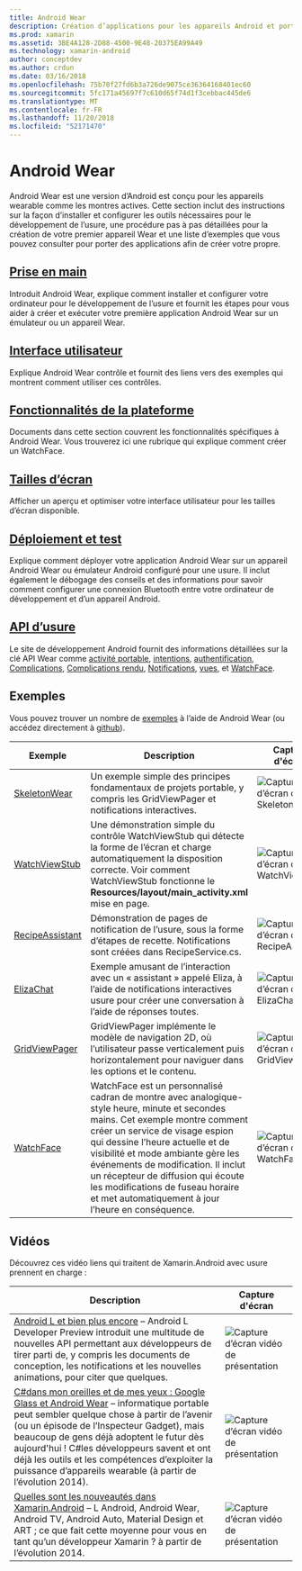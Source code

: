 ```yaml
---
title: Android Wear
description: Création d’applications pour les appareils Android et portable.
ms.prod: xamarin
ms.assetid: 3BE4A128-2D88-4500-9E48-20375EA99A49
ms.technology: xamarin-android
author: conceptdev
ms.author: crdun
ms.date: 03/16/2018
ms.openlocfilehash: 75b78f27fd6b3a726de9075ce36364168401ec60
ms.sourcegitcommit: 5fc171a45697f7c610d65f74d1f3cebbac445de6
ms.translationtype: MT
ms.contentlocale: fr-FR
ms.lasthandoff: 11/20/2018
ms.locfileid: "52171470"
---
```

# <a name="android-wear"></a>Android Wear

Android Wear est une version d’Android est conçu pour les appareils wearable comme les montres actives. Cette section inclut des instructions sur la façon d’installer et configurer les outils nécessaires pour le développement de l’usure, une procédure pas à pas détaillées pour la création de votre premier appareil Wear et une liste d’exemples que vous pouvez consulter pour porter des applications afin de créer votre propre.

##  <a name="getting-startedandroidwearget-startedindexmd"></a>[Prise en main](~/android/wear/get-started/index.md)

Introduit Android Wear, explique comment installer et configurer votre ordinateur pour le développement de l’usure et fournit les étapes pour vous aider à créer et exécuter votre première application Android Wear sur un émulateur ou un appareil Wear.

##  <a name="user-interfaceandroidwearuser-interfaceindexmd"></a>[Interface utilisateur](~/android/wear/user-interface/index.md)

Explique Android Wear contrôle et fournit des liens vers des exemples qui montrent comment utiliser ces contrôles.

##  <a name="platform-featuresandroidwearplatformindexmd"></a>[Fonctionnalités de la plateforme](~/android/wear/platform/index.md)

Documents dans cette section couvrent les fonctionnalités spécifiques à Android Wear. Vous trouverez ici une rubrique qui explique comment créer un WatchFace.

##  <a name="screen-sizesandroidwearscreen-sizesmd"></a>[Tailles d’écran](~/android/wear/screen-sizes.md)

Afficher un aperçu et optimiser votre interface utilisateur pour les tailles d’écran disponible.

##  <a name="deployment--testingandroidweardeploy-testindexmd"></a>[Déploiement et test](~/android/wear/deploy-test/index.md)

Explique comment déployer votre application Android Wear sur un appareil Android Wear ou émulateur Android configuré pour une usure. Il inclut également le débogage des conseils et des informations pour savoir comment configurer une connexion Bluetooth entre votre ordinateur de développement et d’un appareil Android.

##  <a name="wear-apishttpsdeveloperandroidcomreferenceandroidsupportwearable"></a>[API d’usure](https://developer.android.com/reference/android/support/wearable)

Le site de développement Android fournit des informations détaillées sur la clé API Wear comme [activité portable](https://developer.android.com/reference/android/support/wearable/activity/package-summary.html), [intentions](https://developer.android.com/reference/com/google/android/wearable/intent/package-summary.html), [authentification](https://developer.android.com/reference/android/support/wearable/authentication/package-summary.html), [ Complications](https://developer.android.com/reference/android/support/wearable/complications/package-summary.html), [Complications rendu](https://developer.android.com/reference/android/support/wearable/complications/rendering/package-summary.html), [Notifications](https://developer.android.com/reference/android/support/wearable/notifications/package-summary.html), [vues](https://developer.android.com/reference/android/support/wearable/view/package-summary.html), et [WatchFace](https://developer.android.com/reference/android/support/wearable/watchface/package-summary.html).



## <a name="samples"></a>Exemples

Vous pouvez trouver un nombre de [exemples](https://developer.xamarin.com/samples/android/Android%20Wear/) à l’aide de Android Wear (ou accédez directement à [github](https://github.com/xamarin/monodroid-samples/tree/master/wear)). 

|Exemple|Description|Capture d'écran|
|--- |--- |--- |
|[SkeletonWear](https://developer.xamarin.com/samples/SkeletonWear/)|Un exemple simple des principes fondamentaux de projets portable, y compris les GridViewPager et notifications interactives.|![Capture d’écran de Skeletonwear](images/skeleton.png)|
|[WatchViewStub](https://developer.xamarin.com/samples/WatchViewStub/)|Une démonstration simple du contrôle WatchViewStub qui détecte la forme de l’écran et charge automatiquement la disposition correcte.  Voir comment WatchViewStub fonctionne le **Resources/layout/main_activity.xml** mise en page.|![Capture d’écran de WatchViewStub](images/watchview.png)|
|[RecipeAssistant](https://developer.xamarin.com/samples/RecipeAssistant/)|Démonstration de pages de notification de l’usure, sous la forme d’étapes de recette. Notifications sont créées dans RecipeService.cs.|![Capture d’écran de RecipeAssistant](images/recipeassist.png)|
|[ElizaChat](https://developer.xamarin.com/samples/ElizaChat/)|Exemple amusant de l’interaction avec un « assistant » appelé Eliza, à l’aide de notifications interactives usure pour créer une conversation à l’aide de réponses toutes.|![Capture d’écran de ElizaChat](images/eliza.png)|
|[GridViewPager](https://developer.xamarin.com/samples/GridViewPager/)|GridViewPager implémente le modèle de navigation 2D, où l’utilisateur passe verticalement puis horizontalement pour naviguer dans les options et le contenu.|![Capture d’écran de GridViewPager](images/gridviewpager.png)|
|[WatchFace](https://developer.xamarin.com/samples/monodroid/wear/WatchFace)|WatchFace est un personnalisé cadran de montre avec analogique-style heure, minute et secondes mains. Cet exemple montre comment créer un service de visage espion qui dessine l’heure actuelle et de visibilité et mode ambiante gère les événements de modification. Il inclut un récepteur de diffusion qui écoute les modifications de fuseau horaire et met automatiquement à jour l’heure en conséquence.|![Capture d’écran de WatchFace](images/gridviewpager.png)|


##  <a name="videos"></a>Vidéos

Découvrez ces vidéo liens qui traitent de Xamarin.Android avec usure prennent en charge :

|Description|Capture d'écran|
|--- |--- |
|[Android L et bien plus encore](http://blog.xamarin.com/webinar-recording-android-l-and-so-much-more/) &ndash; Android L Developer Preview introduit une multitude de nouvelles API permettant aux développeurs de tirer parti de, y compris les documents de conception, les notifications et les nouvelles animations, pour citer que quelques.|![Capture d’écran vidéo de présentation](images/video-android-l.png)|
|[C#dans mon oreilles et de mes yeux : Google Glass et Android Wear](https://www.youtube.com/watch?v=80H8tXByZQc) &ndash; informatique portable peut sembler quelque chose à partir de l’avenir (ou un épisode de l’Inspecteur Gadget), mais beaucoup de gens déjà adoptent le futur dès aujourd'hui ! C#les développeurs savent et ont déjà les outils et les compétences d’exploiter la puissance d’appareils wearable (à partir de l’évolution 2014).|![Capture d’écran vidéo de présentation](images/video-eyes-ears.png)|
|[Quelles sont les nouveautés dans Xamarin.Android](https://www.youtube.com/watch?v=Gpqc2XZIQfU) &ndash; L Android, Android Wear, Android TV, Android Auto, Material Design et ART ; ce que fait cette moyenne pour vous en tant qu’un développeur Xamarin ? à partir de l’évolution 2014.|![Capture d’écran vidéo de présentation](Images/video-whats-new.png)|


<!--

March 18
http://blog.xamarin.com/android-wear/

August 14
http://blog.xamarin.com/android-l-developer-preview-android-wear-support/

August 27
http://blog.xamarin.com/tips-for-your-first-android-wear-app/

Watch Face
https://github.com/Redth/Xamarin.Wear.WatchFace
-->
